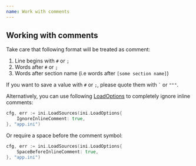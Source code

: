 ```yaml
---
name: Work with comments
---
```


## Working with comments

Take care that following format will be treated as comment:

1. Line begins with `#` or `;`
2. Words after `#` or `;`
3. Words after section name (i.e words after `[some section name]`)

If you want to save a value with `#` or `;`, please quote them with ``` ` ``` or ``` """ ```.

Alternatively, you can use following [LoadOptions](https://gowalker.org/gopkg.in/ini.v1#LoadOptions) to completely ignore inline comments:

```go
cfg, err := ini.LoadSources(ini.LoadOptions{
    IgnoreInlineComment: true,
}, "app.ini")
```

Or require a space before the comment symbol:

```go
cfg, err := ini.LoadSources(ini.LoadOptions{
    SpaceBeforeInlineComment: true,
}, "app.ini")
```